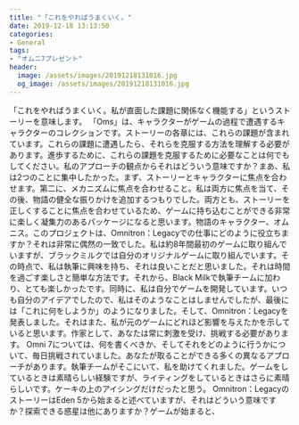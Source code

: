 ```yaml
---
title: "「これをやればうまくいく。"
date: 2019-12-18 13:13:50
categories:
- General
tags:
- "オムニ7プレゼント"
header:
  image: /assets/images/20191218131016.jpg
  og_image: /assets/images/20191218131016.jpg
---
```


「これをやればうまくいく。私が直面した課題に関係なく機能する」というストーリーを意味します。 「Oms」は、キャラクターがゲームの過程で遭遇するキャラクターのコレクションです。ストーリーの各章には、これらの課題が含まれています。これらの課題に遭遇したら、それらを克服する方法を理解する必要があります。進歩するために、これらの課題を克服するために必要なことは何でもしてください。私のアプローチの観点からそれはどういう意味ですか？まあ、私は2つのことに集中したかった。まず、ストーリーとキャラクターに焦点を合わせます。第二に、メカニズムに焦点を合わせること。私は両方に焦点を当て、その後、物語の健全な振りかけを追加するつもりでした。両方とも、ストーリーを正しくすることに焦点を合わせているため、ゲームに持ち込むことができる非常に楽しく凝集力のあるパッケージになると思います。物語のキャラクター、オムニス。このプロジェクトは、Omnitron：Legacyでの仕事にどのように役立ちますか？それは非常に偶然の一致でした。私は約8年間最初のゲームに取り組んでいますが、ブラックミルクでは自分のオリジナルゲームに取り組んでいます。その時点で、私は執筆に興味を持ち、それは良いことだと思いました。それは時間を過ごす楽しさと簡単な方法です。それから、Black Milkで執筆チームに加わり、とても楽しかったです。同時に、私は自分でゲームを開発しています。いつも自分のアイデアでしたので、私はそのようなことはしませんでしたが、最後には「これに何をしようか」のようになりました。そして、Omnitron：Legacyを発表しました。それはまた、私が元のゲームにどれほど影響を与えたかを示していると思います。作家として、あなたは常に刺激を受け、挑戦する必要があります。 Omni 7については、何を書くべきか、そしてそれをどのように行うかについて、毎日挑戦されていました。あなたが取ることができる多くの異なるアプローチがあります。執筆チームがそこにいて、私を助けてくれました。ゲームをしているときは素晴らしい経験ですが、ライティングをしているときはさらに素晴らしいです。ケーキの上のアイシングだけだったと思う。 Omnitron：LegacyのストーリーはEden 5から始まると述べていますが、それはどういう意味ですか？探索できる惑星は他にありますか？ゲームが始まると、
